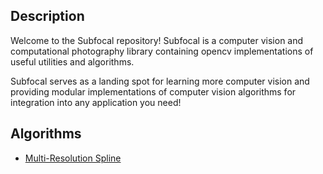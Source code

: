 ## Description
Welcome to the Subfocal repository! Subfocal is a computer vision and computational photography library containing opencv implementations of useful utilities and algorithms.

Subfocal serves as a landing spot for learning more computer vision and providing modular implementations of computer vision algorithms for integration into any application you need!

## Algorithms
- [Multi-Resolution Spline](docs/binary-composite/multi-resolution-spline.md)
